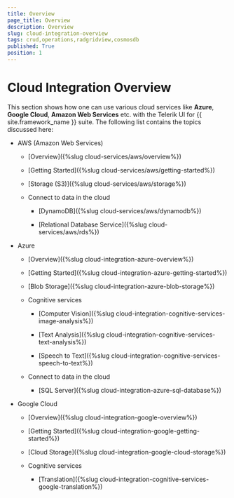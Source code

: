 ```yaml
---
title: Overview
page_title: Overview
description: Overview
slug: cloud-integration-overview
tags: crud,operations,radgridview,cosmosdb
published: True
position: 1
---
```


# Cloud Integration Overview

This section shows how one can use various cloud services like **Azure**, **Google Cloud**, **Amazon Web Services** etc. with the Telerik UI for {{ site.framework_name }} suite. The following list contains the topics discussed here:

* AWS (Amazon Web Services)

    * [Overview]({%slug cloud-services/aws/overview%})

    * [Getting Started]({%slug cloud-services/aws/getting-started%})

    * [Storage (S3)]({%slug cloud-services/aws/storage%})

    * Connect to data in the cloud

        * [DynamoDB]({%slug cloud-services/aws/dynamodb%})

        * [Relational Database Service]({%slug cloud-services/aws/rds%})

* Azure

    * [Overview]({%slug cloud-integration-azure-overview%})

    * [Getting Started]({%slug cloud-integration-azure-getting-started%})

    * [Blob Storage]({%slug cloud-integration-azure-blob-storage%})

    * Cognitive services

        * [Computer Vision]({%slug cloud-integration-cognitive-services-image-analysis%})

        * [Text Analysis]({%slug cloud-integration-cognitive-services-text-analysis%})

        * [Speech to Text]({%slug cloud-integration-cognitive-services-speech-to-text%})

    * Connect to data in the cloud

        * [SQL Server]({%slug cloud-integration-azure-sql-database%})

* Google Cloud

    * [Overview]({%slug cloud-integration-google-overview%})

    * [Getting Started]({%slug cloud-integration-google-getting-started%})

    * [Cloud Storage]({%slug cloud-integration-google-cloud-storage%})

    * Cognitive services

        * [Translation]({%slug cloud-integration-cognitive-services-google-translation%})